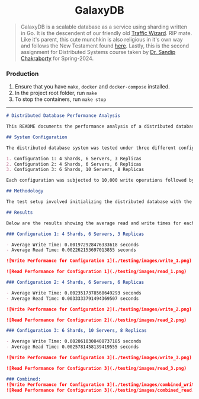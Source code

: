 # <div align="center">GalaxyDB</div>

> GalaxyDB is a scalable database as a service using sharding written in Go. It is the descendent of our friendly old [Traffic Wizard](https://github.com/chirag-ghosh/traffic-wizard). RIP mate. Like it's parent, this cute munchkin is also religious in it's own way and follows the New Testament found [here](./bible_new_testament.pdf). Lastly, this is the second assignment for Distributed Systems course taken by [Dr. Sandip Chakraborty](https://cse.iitkgp.ac.in/~sandipc/) for Spring-2024.

### Production

1. Ensure that you have `make`, `docker` and `docker-compose` installed.
2. In the project root folder, run `make`
3. To stop the containers, run `make stop`

---

```markdown
# Distributed Database Performance Analysis

This README documents the performance analysis of a distributed database system under different configurations. The analysis focuses on measuring the average read and write times to understand the impact of varying the number of shards, servers, and replicas.

## System Configuration

The distributed database system was tested under three different configurations to evaluate its performance:

1. Configuration 1: 4 Shards, 6 Servers, 3 Replicas
2. Configuration 2: 4 Shards, 6 Servers, 6 Replicas
3. Configuration 3: 6 Shards, 10 Servers, 8 Replicas

Each configuration was subjected to 10,000 write operations followed by 10,000 read operations to measure the system's performance.

## Methodology

The test setup involved initializing the distributed database with the specified configuration, performing the write operations, followed by the read operations. The average time taken for these operations was recorded to analyze the system's performance under each configuration.

## Results

Below are the results showing the average read and write times for each configuration. The results are also visualized in the form of graphs to provide a clear comparison.

### Configuration 1: 4 Shards, 6 Servers, 3 Replicas

- Average Write Time: 0.001972928476333618 seconds
- Average Read Time: 0.002262153697013855 seconds

![Write Performance for Configuration 1](./testing/images/write_1.png)

![Read Performance for Configuration 1](./testing/images/read_1.png)

### Configuration 2: 4 Shards, 6 Servers, 6 Replicas

- Average Write Time: 0.0023517378568649293 seconds
- Average Read Time: 0.0033333791494369507 seconds

![Write Performance for Configuration 2](./testing/images/write_2.png)

![Read Performance for Configuration 2](./testing/images/read_2.png)

### Configuration 3: 6 Shards, 10 Servers, 8 Replicas

- Average Write Time: 0.0020610308408737185 seconds
- Average Read Time: 0.0025781458139419555 seconds

![Write Performance for Configuration 3](./testing/images/write_3.png)

![Read Performance for Configuration 3](./testing/images/read_3.png)

### Combined:
![Write Performance for Configuration 3](./testing/images/combined_write.png)
![Read Performance for Configuration 3](./testing/images/combined_read.png)
```


